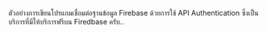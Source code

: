 ตัวอย่างการเขียนโปรแกมเชื่อมต่อฐานข้อมูล Firebase ด้วยการใช้ API  Authentication ซึ่งเป็นบริการที่มีให้บริการฟรีบน Firedbase ครับ..
